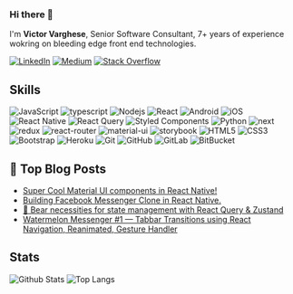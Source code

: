 ### Hi there 👋

I'm **Victor Varghese**, Senior Software Consultant, 7+ years of experience wokring on bleeding edge front end technologies.



[![LinkedIn](https://img.shields.io/badge/linkedin-%230077B5.svg?style=for-the-badge&logo=linkedin&logoColor=white)](https://in.linkedin.com/in/victorkvarghese)
[![Medium](https://img.shields.io/badge/Medium-12100E?style=for-the-badge&logo=medium&logoColor=white)](https://medium.com/@victorvarghese)
[![Stack Overflow](https://img.shields.io/badge/-Stackoverflow-FE7A16?style=for-the-badge&logo=stack-overflow&logoColor=white)](https://stackoverflow.com/users/3261825/victor)

## Skills

![JavaScript](https://img.shields.io/badge/-JavaScript-black?style=flat-square&logo=javascript)
![typescript](https://img.shields.io/badge/TypeScript-3178C6?style=flat-square&logo=typescript&logoColor=white)
![Nodejs](https://img.shields.io/badge/-Nodejs-black?style=flat-square&logo=Node.js)
![React](https://img.shields.io/badge/react-%2320232a.svg?style=for-the-badge&logo=react&logoColor=%2361DAFB)
![Android](https://img.shields.io/badge/Android-3DDC84?style=for-the-badge&logo=android&logoColor=white)
![iOS](https://img.shields.io/badge/iOS-000000?style=for-the-badge&logo=ios&logoColor=white)
![React Native](https://img.shields.io/badge/react_native-%2320232a.svg?style=for-the-badge&logo=react&logoColor=%2361DAFB)
![React Query](https://img.shields.io/badge/-React%20Query-FF4154?style=for-the-badge&logo=react%20query&logoColor=white)
![Styled Components](https://img.shields.io/badge/styled--components-DB7093?style=for-the-badge&logo=styled-components&logoColor=white)
![Python](https://img.shields.io/badge/-Python-black?style=flat-square&logo=Python)
![next](https://img.shields.io/badge/Next-000000?style=flat-square&logo=nextdotjs&logoColor=FFFFFF)
![redux](https://img.shields.io/badge/Redux-593D88?style=flat-square&logo=redux&logoColor=white)
![react-router](https://img.shields.io/badge/React_Router-CA4245?style=flat-square&logo=react-router&logoColor=white)
![material-ui](https://img.shields.io/badge/Material_UI-0081CB?style=flat-square&logo=mui&logoColor=white)
![storybook](https://img.shields.io/badge/storybook-FF4785?style=flat-square&logo=storybook&logoColor=white)
![HTML5](https://img.shields.io/badge/-HTML5-E34F26?style=flat-square&logo=html5&logoColor=white)
![CSS3](https://img.shields.io/badge/-CSS3-1572B6?style=flat-square&logo=css3)
![Bootstrap](https://img.shields.io/badge/-Bootstrap-563D7C?style=flat-square&logo=bootstrap)
![Heroku](https://img.shields.io/badge/-Heroku-430098?style=flat-square&logo=heroku)
![Git](https://img.shields.io/badge/-Git-black?style=flat-square&logo=git)
![GitHub](https://img.shields.io/badge/-GitHub-181717?style=flat-square&logo=github)
![GitLab](https://img.shields.io/badge/-GitLab-FCA121?style=flat-square&logo=gitlab)
![BitBucket](https://img.shields.io/badge/-BitBucket-darkblue?style=flat-square&logo=bitbucket)

## 📝 Top Blog Posts

-   [Super Cool Material UI components in React Native!](https://medium.com/@victorvarghese/super-cool-material-ui-components-in-react-native-dd7c4434bc26)
-   [Building Facebook Messenger Clone in React Native.](https://medium.com/@victorvarghese/building-facebook-messenger-clone-in-react-native-6d0f77bcd926)
-   [🐻 Bear necessities for state management with React Query & Zustand](https://medium.com/@victorvarghese/bear-necessities-for-state-management-with-react-query-zustand-bd7a69295acb)
-   [Watermelon Messenger #1 — Tabbar Transitions using React Navigation, Reanimated, Gesture Handler
](https://medium.com/@victorvarghese/watermelon-messenger-1-tabbar-transitions-using-react-navigation-reanimated-gesture-handler-728d904da0b8)

## Stats

![Github Stats](https://github-readme-stats.vercel.app/api?username=victorkvarghese&count_private=true&show_icons=true&include_all_commits=true&theme=prussian&layout=compact)
![Top Langs](https://github-readme-stats.vercel.app/api/top-langs/?username=victorkvarghese&hide=TeX&layout=compact&theme=prussian)


